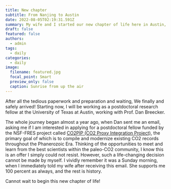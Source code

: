 ```yaml
---
title: New chapter
subtitle: From Nanjing to Austin
date: 2022-08-05T02:19:31.591Z
summary: My wife and I started our new chapter of life here in Austin, Texas.
draft: false
featured: false
authors:
  - admin
tags:
  - daily
categories:
  - daily
image:
  filename: featured.jpg
  focal_point: Smart
  preview_only: false
  caption: Sunrise from up the air
---
```

After all the tedious paperwork and preparation and waiting, We finally and safely arrived! Starting now, I will be working as a postdoctoral research fellow at the University of Texas at Austin, working with Prof. Dan Breecker. 

The whole journey began almost a year ago, when Dan sent me an email, asking me if I am interested in applying for a postdoctoral fellow funded by the NSF-FRES project called [CO2PIP (CO2 Proxy Integration Project)](https://paleo-co2.org/co2pip), the primary goal of which is to compile and modernize existing CO2 records throughout the Phanerozoic Era. Thinking of the opportunities to meet and learn from the best scientists within the paleo-CO2 community, I know this is an offer I simply could not resist. However, such a life-changing decision cannot be made by myself. I vividly remember it was a Sunday morning, when I immediately told my wife after receiving this email. She supports me 100 percent as always, and the rest is history. 

Cannot wait to begin this new chapter of life!